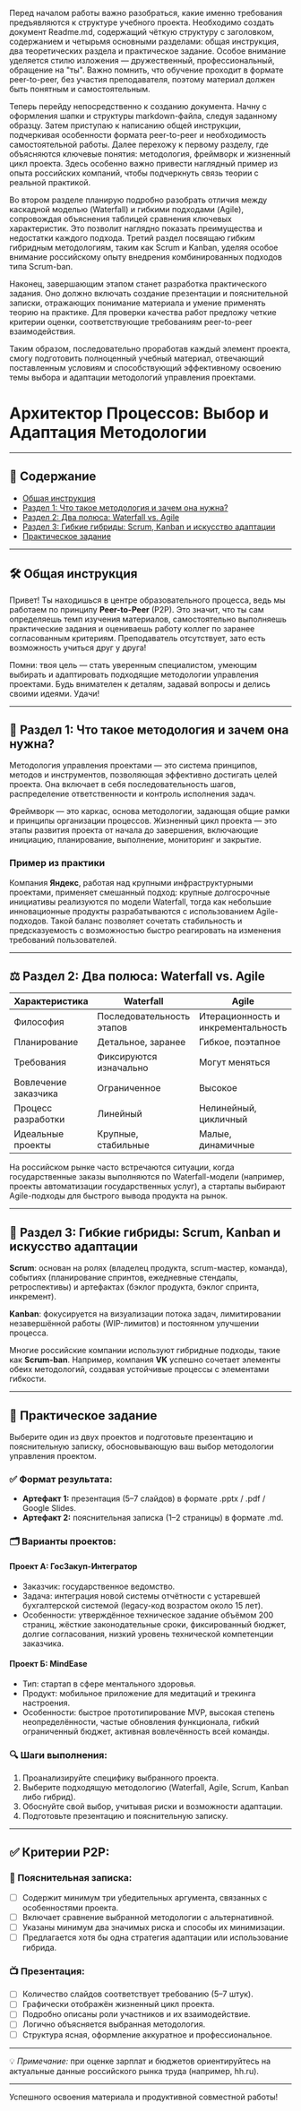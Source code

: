 Перед началом работы важно разобраться, какие именно требования предъявляются к структуре учебного проекта. Необходимо создать документ Readme.md, содержащий чёткую структуру с заголовком, содержанием и четырьмя основными разделами: общая инструкция, два теоретических раздела и практическое задание. Особое внимание уделяется стилю изложения — дружественный, профессиональный, обращение на "ты". Важно помнить, что обучение проходит в формате peer-to-peer, без участия преподавателя, поэтому материал должен быть понятным и самостоятельным.

Теперь перейду непосредственно к созданию документа. Начну с оформления шапки и структуры markdown-файла, следуя заданному образцу. Затем приступаю к написанию общей инструкции, подчеркивая особенности формата peer-to-peer и необходимость самостоятельной работы. Далее перехожу к первому разделу, где объясняются ключевые понятия: методология, фреймворк и жизненный цикл проекта. Здесь особенно важно привести наглядный пример из опыта российских компаний, чтобы подчеркнуть связь теории с реальной практикой.

Во втором разделе планирую подробно разобрать отличия между каскадной моделью (Waterfall) и гибкими подходами (Agile), сопровождая объяснения таблицей сравнения ключевых характеристик. Это позволит наглядно показать преимущества и недостатки каждого подхода. Третий раздел посвящаю гибким гибридным методологиям, таким как Scrum и Kanban, уделяя особое внимание российскому опыту внедрения комбинированных подходов типа Scrum-ban.

Наконец, завершающим этапом станет разработка практического задания. Оно должно включать создание презентации и пояснительной записки, отражающих понимание материала и умение применять теорию на практике. Для проверки качества работ предложу четкие критерии оценки, соответствующие требованиям peer-to-peer взаимодействия.

Таким образом, последовательно проработав каждый элемент проекта, смогу подготовить полноценный учебный материал, отвечающий поставленным условиям и способствующий эффективному освоению темы выбора и адаптации методологий управления проектами.

# Архитектор Процессов: Выбор и Адаптация Методологии

---

## 📌 Содержание

- [Общая инструкция](#общая-инструкция)
- [Раздел 1: Что такое методология и зачем она нужна?](#раздел-1-что-такое-методология-и-зачем-она-нужна)
- [Раздел 2: Два полюса: Waterfall vs. Agile](#раздел-2-два-полюса-waterfall-vs-agile)
- [Раздел 3: Гибкие гибриды: Scrum, Kanban и искусство адаптации](#раздел-3-гибкие-гибриды-scrum-kanban-и-искусство-адаптации)
- [Практическое задание](#практическое-задание)

---

## 🛠️ Общая инструкция

Привет! Ты находишься в центре образовательного процесса, ведь мы работаем по принципу **Peer-to-Peer** (P2P). Это значит, что ты сам определяешь темп изучения материалов, самостоятельно выполняешь практические задания и оцениваешь работу коллег по заранее согласованным критериям. Преподаватель отсутствует, зато есть возможность учиться друг у друга!

Помни: твоя цель — стать уверенным специалистом, умеющим выбирать и адаптировать подходящие методологии управления проектами. Будь внимателен к деталям, задавай вопросы и делись своими идеями. Удачи!

---

## 🧩 Раздел 1: Что такое методология и зачем она нужна?

Методология управления проектами — это система принципов, методов и инструментов, позволяющая эффективно достигать целей проекта. Она включает в себя последовательность шагов, распределение ответственности и контроль исполнения задач.

Фреймворк — это каркас, основа методологии, задающая общие рамки и принципы организации процессов. Жизненный цикл проекта — это этапы развития проекта от начала до завершения, включающие инициацию, планирование, выполнение, мониторинг и закрытие.

### Пример из практики

Компания **Яндекс**, работая над крупными инфраструктурными проектами, применяет смешанный подход: крупные долгосрочные инициативы реализуются по модели Waterfall, тогда как небольшие инновационные продукты разрабатываются с использованием Agile-подходов. Такой баланс позволяет сочетать стабильность и предсказуемость с возможностью быстро реагировать на изменения требований пользователей.

---

## ⚖️ Раздел 2: Два полюса: Waterfall vs. Agile

| Характеристика       | Waterfall                          | Agile                              |
|----------------------|------------------------------------|-------------------------------------|
| Философия            | Последовательность этапов          | Итерационность и инкрементальность   |
| Планирование         | Детальное, заранее                 | Гибкое, поэтапное                   |
| Требования           | Фиксируются изначально             | Могут меняться                      |
| Вовлечение заказчика | Ограниченное                       | Высокое                             |
| Процесс разработки   | Линейный                           | Нелинейный, цикличный               |
| Идеальные проекты    | Крупные, стабильные                | Малые, динамичные                   |

На российском рынке часто встречаются ситуации, когда государственные заказы выполняются по Waterfall-модели (например, проекты автоматизации государственных услуг), а стартапы выбирают Agile-подходы для быстрого вывода продукта на рынок.

---

## 🔄 Раздел 3: Гибкие гибриды: Scrum, Kanban и искусство адаптации

**Scrum**: основан на ролях (владелец продукта, scrum-мастер, команда), событиях (планирование спринтов, ежедневные стендапы, ретроспективы) и артефактах (бэклог продукта, бэклог спринта, инкремент).

**Kanban**: фокусируется на визуализации потока задач, лимитировании незавершённой работы (WIP-лимитов) и постоянном улучшении процесса.

Многие российские компании используют гибридные подходы, такие как **Scrum-ban**. Например, компания **VK** успешно сочетает элементы обеих методологий, создавая устойчивые процессы с элементами гибкости.

---

## 🎯 Практическое задание

Выберите один из двух проектов и подготовьте презентацию и пояснительную записку, обосновывающую ваш выбор методологии управления проектом.

### ✅ Формат результата:

- **Артефакт 1:** презентация (5–7 слайдов) в формате .pptx / .pdf / Google Slides.
- **Артефакт 2:** пояснительная записка (1–2 страницы) в формате .md.

### 🗂️ Варианты проектов:

#### Проект А: ГосЗакуп-Интегратор

- Заказчик: государственное ведомство.
- Задача: интеграция новой системы отчётности с устаревшей бухгалтерской системой (legacy-код возрастом около 15 лет).
- Особенности: утверждённое техническое задание объёмом 200 страниц, жёсткие законодательные сроки, фиксированный бюджет, долгие согласования, низкий уровень технической компетенции заказчика.

#### Проект Б: MindEase

- Тип: стартап в сфере ментального здоровья.
- Продукт: мобильное приложение для медитаций и трекинга настроения.
- Особенности: быстрое прототипирование MVP, высокая степень неопределённости, частые обновления функционала, гибкий ограниченный бюджет, активная вовлечённость всей команды.

### 🔍 Шаги выполнения:

1. Проанализируйте специфику выбранного проекта.
2. Выберите подходящую методологию (Waterfall, Agile, Scrum, Kanban либо гибрид).
3. Обоснуйте свой выбор, учитывая риски и возможности адаптации.
4. Подготовьте презентацию и пояснительную записку.

---

## ✅ Критерии P2P:

### 📄 Пояснительная записка:

- [ ] Содержит минимум три убедительных аргумента, связанных с особенностями проекта.
- [ ] Включает сравнение выбранной методологии с альтернативной.
- [ ] Указаны минимум два значимых риска и способы их минимизации.
- [ ] Предлагается хотя бы одна стратегия адаптации или использование гибрида.

### 📺 Презентация:

- [ ] Количество слайдов соответствует требованию (5–7 штук).
- [ ] Графически отображён жизненный цикл проекта.
- [ ] Подробно описаны роли участников и их взаимодействие.
- [ ] Логично объясняется выбранная методология.
- [ ] Структура ясная, оформление аккуратное и профессиональное.

---

💡 *Примечание:* при оценке зарплат и бюджетов ориентируйтесь на актуальные данные российского рынка труда (например, hh.ru).

---

Успешного освоения материала и продуктивной совместной работы!
